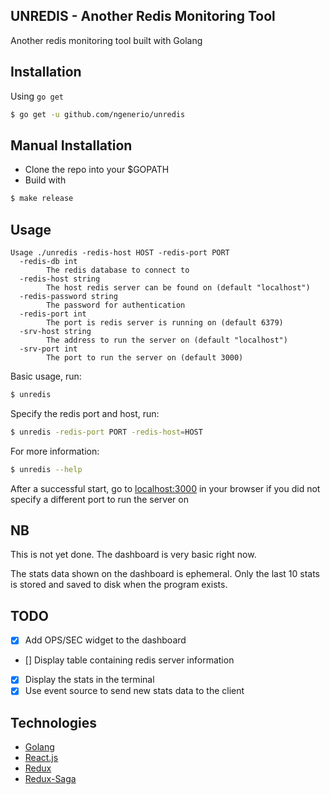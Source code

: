 ## UNREDIS - Another Redis Monitoring Tool

Another redis monitoring tool built with Golang

## Installation

Using `go get`

```bash
$ go get -u github.com/ngenerio/unredis
```

## Manual Installation

- Clone the repo into your $GOPATH
- Build with

```bash
$ make release
```

## Usage

```
Usage ./unredis -redis-host HOST -redis-port PORT
  -redis-db int
    	The redis database to connect to
  -redis-host string
    	The host redis server can be found on (default "localhost")
  -redis-password string
    	The password for authentication
  -redis-port int
    	The port is redis server is running on (default 6379)
  -srv-host string
    	The address to run the server on (default "localhost")
  -srv-port int
    	The port to run the server on (default 3000)
```

Basic usage, run:

```bash
$ unredis
```

Specify the redis port and host, run:

```bash
$ unredis -redis-port PORT -redis-host=HOST
```

For more information:

```bash
$ unredis --help
```

After a successful start, go to [localhost:3000](http://localhost:3000) in your browser if you did not specify a different port to run the server on

## NB
This is not yet done. The dashboard is very basic right now.

The stats data shown on the dashboard is ephemeral. Only the last 10 stats is stored and saved to disk when the program exists.

## TODO

- [x] Add OPS/SEC widget to the dashboard
- [] Display table containing redis server information
- [x] Display the stats in the terminal
- [x] Use event source to send new stats data to the client

## Technologies

- [Golang](https://golang.org/)
- [React.js](https://facebook.github.io/react/)
- [Redux](https://github.com/reactjs/redux)
- [Redux-Saga](https://redux-saga.github.io/redux-saga/)
